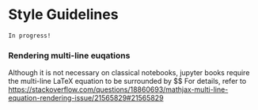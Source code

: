# Style Guidelines

```{warning}
In progress!
```
### Rendering multi-line euqations

Although it is not necessary on classical notebooks, jupyter books require the multi-line LaTeX equation to be surrounded by $$
For details, refer to https://stackoverflow.com/questions/18860693/mathjax-multi-line-equation-rendering-issue/21565829#21565829

